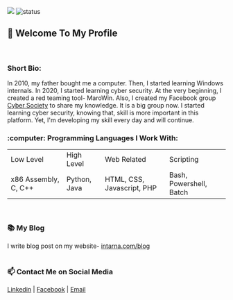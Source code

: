 ![](https://visitor-badge.glitch.me/badge?page_id=github.com/mamun-sec) ![status](https://img.shields.io/badge/status-up-brightgreen)
<br>
<h2>💬 Welcome To My Profile</h2>
<br>
<h3>Short Bio: </h3>
In 2010, my father bought me a computer.  Then, I started learning Windows internals. In 2020, I started learning cyber security. At the very beginning, I created a red teaming tool- MaroWin. Also, I created my Facebook group <a href="https://www.facebook.com/groups/cybersc">Cyber Society</a> to share my knowledge. It is a big group now. I started learning cyber security, knowing that, skill is more important in this platform. Yet, I'm developing my skill every day and will continue.<br>
<h3><b>:computer: Programming Languages I Work With: </b></h3>
<table style="width:100%">
  <tr>
    <td>Low Level</td>
    <td>High Level</td>
    <td>Web Related</td>
    <td>Scripting</td>
  </tr>
  <tr>
    <td>x86 Assembly, C, C++</td>
    <td>Python, Java</td>
    <td>HTML, CSS, Javascript, PHP</td>
    <td>Bash, Powershell, Batch</td>
  </tr>
</table>
<br>
<h3>📚 My Blog</h3>
I write blog post on my website- <a href="https://intarna.com/blog/">intarna.com/blog</a><br><br>
<h3>📫 Contact Me on Social Media</h3>
<a href="https://www.linkedin.com/in/mamun-masak/">Linkedin</a> | <a href="https://www.facebook.com/Mamun.Masak/">Facebook</a> | <a href="mailto:ceo@intarna.com">Email</a>
